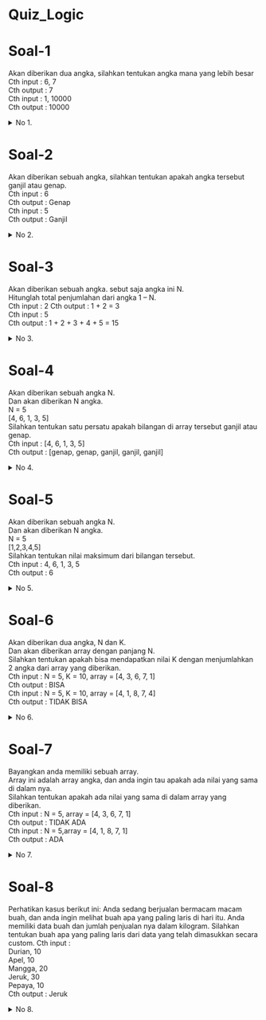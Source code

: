 # Quiz_Logic

# Soal-1
Akan diberikan dua angka, silahkan tentukan angka mana yang lebih besar<br>
Cth input : 6, 7<br>
Cth output : 7<br>
Cth input : 1, 10000<br>
Cth output : 10000

<details>
  <summary>No 1.</summary>
  On progress.......xd
</details>

# Soal-2
Akan diberikan sebuah angka, silahkan tentukan apakah angka tersebut ganjil atau
genap.<br>
Cth input : 6<br>
Cth output : Genap<br>
Cth input : 5<br>
Cth output : Ganjil

<details>
  <summary>No 2.</summary>
  On progress.......xd
</details>

# Soal-3
Akan diberikan sebuah angka. sebut saja angka ini N.<br>
Hitunglah total penjumlahan dari angka 1 – N.<br>
Cth input : 2
Cth output : 1 + 2 = 3<br>
Cth input : 5<br>
Cth output : 1 + 2 + 3 + 4 + 5 = 15
<details>
  <summary>No 3.</summary>
  On progress.......xd
</details>

# Soal-4
Akan diberikan sebuah angka N.<br>
Dan akan diberikan N angka.<br>
N = 5<br>
[4, 6, 1, 3, 5]<br>
Silahkan tentukan satu persatu apakah bilangan di array tersebut ganjil atau genap.<br>
Cth input : [4, 6, 1, 3, 5]<br>
Cth output : [genap, genap, ganjil, ganjil, ganjil]
<details>
  <summary>No 4.</summary>
  On progress.......xd
</details>

# Soal-5
Akan diberikan sebuah angka N.<br>
Dan akan diberikan N angka.<br>
N = 5<br>
[1,2,3,4,5]<br>
Silahkan tentukan nilai maksimum dari bilangan tersebut.<br>
Cth input : 4, 6, 1, 3, 5<br>
Cth output : 6
<details>
  <summary>No 5.</summary>
  On progress.......xd
</details>

# Soal-6
Akan diberikan dua angka, N dan K.<br>
Dan akan diberikan array dengan panjang N.<br>
Silahkan tentukan apakah bisa mendapatkan nilai K dengan menjumlahkan 2 angka
dari array yang diberikan.<br>
Cth input : N = 5, K = 10, array = [4, 3, 6, 7, 1]<br>
Cth output : BISA<br>
Cth input : N = 5, K = 10, array = [4, 1, 8, 7, 4]<br>
Cth output : TIDAK BISA
<details>
  <summary>No 6.</summary>
  On progress.......xd
</details>

# Soal-7
Bayangkan anda memiliki sebuah array.<br>
Array ini adalah array angka, dan anda ingin tau apakah ada nilai yang sama di dalam
nya.<br>
Silahkan tentukan apakah ada nilai yang sama di dalam array yang diberikan.<br>
Cth input : N = 5, array = [4, 3, 6, 7, 1]<br>
Cth output : TIDAK ADA<br>
Cth input : N = 5,array = [4, 1, 8, 7, 1]<br>
Cth output : ADA
<details>
  <summary>No 7.</summary>
  On progress.......xd
</details>

# Soal-8
Perhatikan kasus berikut ini:
Anda sedang berjualan bermacam macam buah, dan anda ingin melihat buah apa yang
paling laris di hari itu.
Anda memiliki data buah dan jumlah penjualan nya dalam kilogram.
Silahkan tentukan buah apa yang paling laris dari data yang telah dimasukkan secara
custom.
Cth input :<br>
Durian, 10<br>
Apel, 10<br>
Mangga, 20<br>
Jeruk, 30<br>
Pepaya, 10<br>
Cth output : Jeruk
<details>
  <summary>No 8.</summary>
  On progress.......xd
</details>
